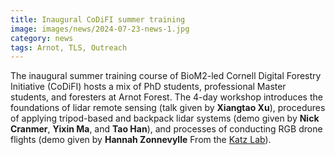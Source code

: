 ```yaml
---
title: Inaugural CoDiFI summer training
image: images/news/2024-07-23-news-1.jpg
category: news
tags: Arnot, TLS, Outreach
---
```


The inaugural summer training course of BioM2-led Cornell Digital Forestry Initiative (CoDiFI) hosts a mix of PhD students, professional Master students, and foresters at Arnot Forest. The 4-day workshop introduces the foundations of lidar remote sensing (talk given by **Xiangtao Xu**), procedures of applying tripod-based and backpack lidar systems (demo given by **Nick Cranmer**, **Yixin Ma**, and **Tao Han**), and processes of conducting RGB drone flights (demo given by **Hannah Zonnevylle** From the [Katz Lab](https://cals.cornell.edu/daniel-katz)).
